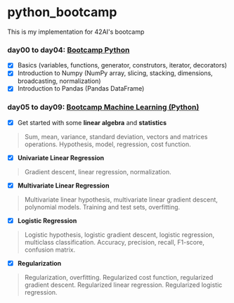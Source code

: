 # python_bootcamp

This is my implementation for 42AI's bootcamp

### day00 to day04: [Bootcamp Python](https://github.com/42-AI/bootcamp_python)
- [x] Basics (variables, functions, generator, construtors, iterator, decorators)
- [x] Introduction to Numpy (NumPy array, slicing, stacking, dimensions, broadcasting, normalization)
- [x] Introduction to Pandas (Pandas DataFrame)

### day05 to day09: [Bootcamp Machine Learning (Python)](https://github.com/42-AI/bootcamp_machine-learning)
- [x] Get started with some **linear algebra** and **statistics**
> Sum, mean, variance, standard deviation, vectors and matrices operations.
> Hypothesis, model, regression, cost function.

- [x] **Univariate Linear Regression**
> Gradient descent, linear regression, normalization.

- [x] **Multivariate Linear Regression**
> Multivariate linear hypothesis, multivariate linear gradient descent, polynomial models.
> Training and test sets, overfitting.

- [x] **Logistic Regression**
> Logistic hypothesis, logistic gradient descent, logistic regression, multiclass classification.
> Accuracy, precision, recall, F1-score, confusion matrix.

- [x] **Regularization**
> Regularization, overfitting. Regularized cost function, regularized gradient descent.
> Regularized linear regression. Regularized logistic regression.
